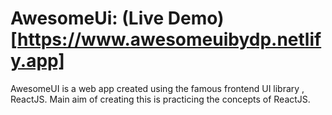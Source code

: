 # AwesomeUi: (Live Demo)[https://www.awesomeuibydp.netlify.app]
AwesomeUI is a web app created using the famous frontend UI library , ReactJS. Main aim of creating this is practicing the concepts of ReactJS. 
